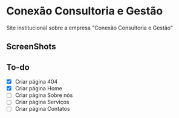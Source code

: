 # Conexão Consultoria e Gestão

Site institucional sobre a empresa "Conexão Consultoria e Gestão"

## ScreenShots

## To-do

- [x] Criar página 404
- [x] Criar página Home
- [ ] Criar página Sobre nós
- [ ] Criar página Serviços
- [ ] Criar página Contatos
